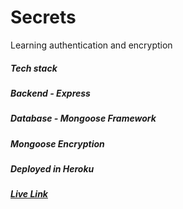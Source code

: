 # Secrets

Learning authentication and encryption

##### Tech stack

##### Backend - Express

##### Database - Mongoose Framework

##### Mongoose Encryption

##### Deployed in Heroku

##### [Live Link]()
